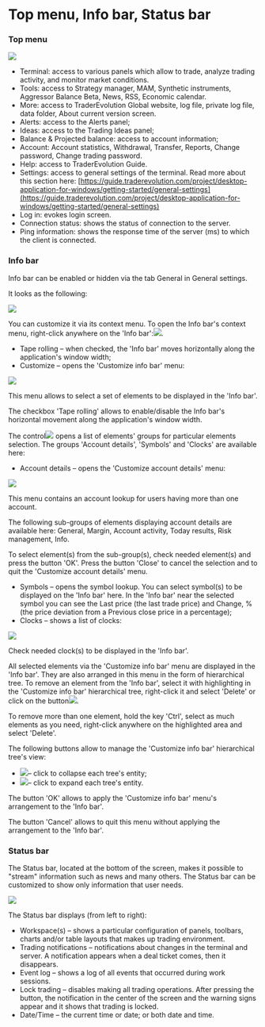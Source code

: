 # Top menu, Info bar, Status bar

### **Top** **menu**

![](../../../.gitbook/assets/te.png)

* Terminal: access to various panels which allow to trade, analyze trading activity, and monitor market conditions.
* Tools: access to Strategy manager, MAM, Synthetic instruments, Aggressor Balance Beta, News, RSS, Economic calendar.
* More: access to TraderEvolution Global website, log file, private log file, data folder, About current version screen.
* Alerts: access to the Alerts panel;
* Ideas: access to the Trading Ideas panel;
* Balance & Projected balance: access to account information;
* Account: Account statistics, Withdrawal, Transfer, Reports, Change password, Change trading password.
* Help: access to TraderEvolution Guide.
* Settings: access to general settings of the terminal. Read more about this section here: [https://guide.traderevolution.com/project/desktop-application-for-windows/getting-started/general-settings](https://guide.traderevolution.com/project/desktop-application-for-windows/getting-started/general-settings)
* Log in: evokes login screen.
* Connection status: shows the status of connection to the server.
* Ping information: shows the response time of the server \(ms\) to which the client is connected.

### **Info bar**

Info bar can be enabled or hidden via the tab General in General settings.

It looks as the following:

![](../../../.gitbook/assets/1%20%2846%29.png)

You can customize it via its context menu. To open the Info bar's context menu, right-click anywhere on the 'Info bar':![](../../../.gitbook/assets/2%20%2830%29.png).

* Tape rolling – when checked, the 'Info bar' moves horizontally along the application's window width;
* Customize – opens the 'Customize info bar' menu:

![](../../../.gitbook/assets/3%20%289%29.png)

This menu allows to select a set of elements to be displayed in the 'Info bar'.

The checkbox 'Tape rolling' allows to enable/disable the Info bar's horizontal movement along the application's window width. 

The control![](../../../.gitbook/assets/4%20%2847%29.png)opens a list of elements' groups for particular elements selection. The groups 'Account details', 'Symbols' and 'Clocks' are available here:

* Account details – opens the 'Customize account details' menu:

![](../../../.gitbook/assets/5%20%287%29.png)

This menu contains an account lookup for users having more than one account.

The following sub-groups of elements displaying account details are available here: General, Margin, Account activity, Today results, Risk management, Info.

To select element\(s\) from the sub-group\(s\), check needed element\(s\) and press the button 'OK'. Press the button 'Close' to cancel the selection and to quit the 'Customize account details' menu.

* Symbols –   opens the symbol lookup. You can select symbol\(s\) to be displayed on the 'Info bar' here. In the 'Info bar' near the selected symbol you can see the Last price \(the last trade price\) and Change, % \(the price deviation from a Previous close price in a percentage\);
*  Clocks – shows a list of clocks:

![](../../../.gitbook/assets/6%20%2829%29.png)

Check needed clock\(s\) to be displayed in the 'Info bar'.

All selected elements via the 'Customize info bar' menu are displayed in the 'Info bar'. They are also arranged in this menu in the form of hierarchical tree. To remove an element from the 'Info bar', select it with highlighting in the 'Customize info bar' hierarchical tree, right-click it and select 'Delete' or click on the button![](../../../.gitbook/assets/7%20%287%29.png).

To remove more than one element, hold the key 'Ctrl', select as much elements as you need, right-click anywhere on the highlighted area and select 'Delete'.  
  
The following buttons allow to manage the 'Customize info bar' hierarchical tree's view:

* ![](../../../.gitbook/assets/8%20%2822%29.png)– click to collapse each tree's entity;
* ![](../../../.gitbook/assets/9%20%2813%29.png)– click to expand each tree's entity.

The button 'OK' allows to apply the 'Customize info bar' menu's arrangement to the 'Info bar'.

The button 'Cancel' allows to quit this menu without applying the arrangement to the 'Info bar'.

### **Status bar**

The Status bar, located at the bottom of the screen, makes it possible to "stream" information such as news and many others. The Status bar can be customized to show only information that user needs.

![](../../../.gitbook/assets/status-bar.png)

The Status bar displays \(from left to right\):

* Workspace\(s\) – shows a particular configuration of panels, toolbars, charts and/or table layouts that makes up trading environment.
* Trading notifications – notifications about changes in the terminal and server. A notification appears when a deal ticket comes, then it disappears.
* Event log – shows a log of all events that occurred during work sessions.
* Lock trading – disables making all trading operations. After pressing the button, the notification in the center of the screen and the warning signs appear and it shows that trading is locked.
* Date/Time – the current time or date; or both date and time.

